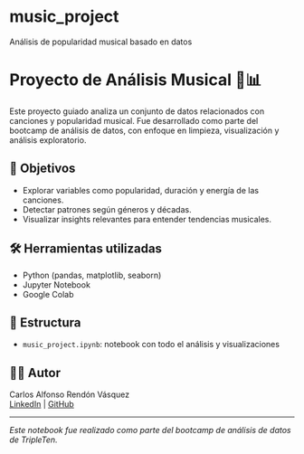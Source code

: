 # music_project
Análisis de popularidad musical basado en datos

# Proyecto de Análisis Musical 🎵📊

Este proyecto guiado analiza un conjunto de datos relacionados con canciones y popularidad musical. Fue desarrollado como parte del bootcamp de análisis de datos, con enfoque en limpieza, visualización y análisis exploratorio.

## 🧠 Objetivos

- Explorar variables como popularidad, duración y energía de las canciones.
- Detectar patrones según géneros y décadas.
- Visualizar insights relevantes para entender tendencias musicales.

## 🛠 Herramientas utilizadas

- Python (pandas, matplotlib, seaborn)
- Jupyter Notebook
- Google Colab

## 📁 Estructura

- `music_project.ipynb`: notebook con todo el análisis y visualizaciones

## 👨‍💻 Autor

Carlos Alfonso Rendón Vásquez  
[LinkedIn](https://www.linkedin.com/in/carlosalfonsorendon) | [GitHub](https://github.com/alfonsoren)

---

*Este notebook fue realizado como parte del bootcamp de análisis de datos de TripleTen.*
